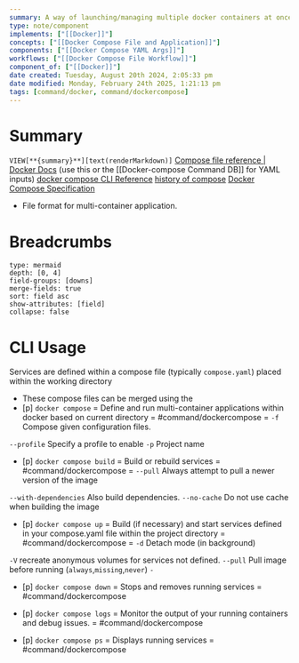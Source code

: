 ```yaml
---
summary: A way of launching/managing multiple docker containers at once. This note has both the reference for usage as well as the reference for defining the compose files.
type: note/component
implements: ["[[Docker]]"]
concepts: ["[[Docker Compose File and Application]]"]
components: ["[[Docker Compose YAML Args]]"]
workflows: ["[[Docker Compose File Workflow]]"]
component_of: ["[[Docker]]"]
date created: Tuesday, August 20th 2024, 2:05:33 pm
date modified: Monday, February 24th 2025, 1:21:13 pm
tags: [command/docker, command/dockercompose]
---
```


# Summary

`VIEW[**{summary}**][text(renderMarkdown)]`
[Compose file reference | Docker Docs](https://docs.docker.com/reference/compose-file/) (use this or the [[Docker-compose Command DB]] for YAML inputs)
[docker compose CLI Reference](https://docs.docker.com/reference/cli/docker/compose/)
[history of compose](https://docs.docker.com/compose/intro/history/)
[Docker Compose Specification](https://github.com/compose-spec/compose-spec/blob/main/spec.md#image)

- File format for multi-container application.

# Breadcrumbs

```breadcrumbs
type: mermaid
depth: [0, 4]
field-groups: [downs]
merge-fields: true
sort: field asc
show-attributes: [field]
collapse: false
```

# CLI Usage

Services are defined within a compose file (typically `compose.yaml`) placed within the working directory

- These compose files can be merged using the
- [p] `docker compose` = Define and run multi-container applications within docker based on current directory = #command/dockercompose = `-f` Compose given configuration files.
<!--ID: 1751434091288-->

  `--profile` Specify a profile to enable
  `-p` Project name
- [p] `docker compose build` = Build or rebuild services = #command/dockercompose = `--pull` Always attempt to pull a newer version of the image
<!--ID: 1751434091292-->

  `--with-dependencies` Also build dependencies.
  `--no-cache` Do not use cache when building the image
- [p] `docker compose up` = Build (if necessary) and start services defined in your compose.yaml file within the project directory = #command/dockercompose = `-d` Detach mode (in background)
<!--ID: 1751434091296-->

  `-V` recreate anonymous volumes for services not defined.
  `--pull` Pull image before running (`always`,`missing`,`never`)
  `-`
- [p] `docker compose down` = Stops and removes running services = #command/dockercompose
<!--ID: 1751434091300-->

- [p] `docker compose logs` = Monitor the output of your running containers and debug issues. = #command/dockercompose
<!--ID: 1751434091304-->

- [p] `docker compose ps` = Displays running services = #command/dockercompose
<!--ID: 1751434091309-->

